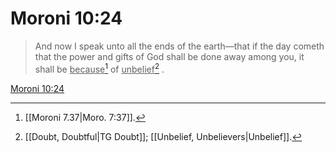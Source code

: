 # Moroni 10:24

> And now I speak unto all the ends of the earth—that if the day cometh that the power and gifts of God shall be done away among you, it shall be <u>because</u>[^a] of <u>unbelief</u>[^b] .

[Moroni 10:24](https://www.churchofjesuschrist.org/study/scriptures/bofm/moro/10?lang=eng&id=p24#p24)


[^a]: [[Moroni 7.37|Moro. 7:37]].  
[^b]: [[Doubt, Doubtful|TG Doubt]]; [[Unbelief, Unbelievers|Unbelief]].  
